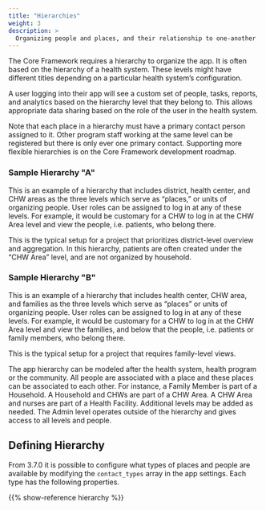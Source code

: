 ```yaml
---
title: "Hierarchies"
weight: 3
description: >
  Organizing people and places, and their relationship to one-another
---
```


The Core Framework requires a hierarchy to organize the app. It is often based on the hierarchy of a health system. These levels might have different titles depending on a particular health system’s configuration. 

A user logging into their app will see a custom set of people, tasks, reports, and analytics based on the hierarchy level that they belong to. This allows appropriate data sharing based on the role of the user in the health system. 

Note that each place in a hierarchy must have a primary contact person assigned to it. Other program staff working at the same level can be registered but there is only ever one primary contact. Supporting more flexible hierarchies is on the Core Framework development roadmap.  

### Sample Hierarchy "A"

This is an example of a hierarchy that includes district, health center, and CHW areas as the three levels which serve as “places,” or units of organizing people. User roles can be assigned to log in at any of these levels. For example, it would be customary for a CHW to log in at the CHW Area level and view the people, i.e. patients, who belong there.

This is the typical setup for a project that prioritizes district-level overview and aggregation. In this hierarchy, patients are often created under the “CHW Area” level, and are not organized by household.

### Sample Hierarchy "B"

This is an example of a hierarchy that includes health center, CHW area, and families as the three levels which serve as “places” or units of organizing people. User roles can be assigned to log in at any of these levels. For example, it would be customary for a CHW to log in at the CHW Area level and view the families, and below that the people, i.e. patients or family members, who belong there.

This is the typical setup for a project that requires family-level views.

<!-- Visual page 23 -->

The app hierarchy can be modeled after the health system, health program or the community.  All people are associated with a place and these places can be associated to each other. For instance, a Family Member is part of a Household. A Household and CHWs are part of a CHW Area. A CHW Area and nurses are part of a Health Facility. Additional levels may be added as needed. The Admin level operates outside of the hierarchy and gives access to all levels and people.

<!-- Visual page 24 -->

## Defining Hierarchy

From 3.7.0 it is possible to configure what types of places and people are available by modifying the `contact_types` array in the app settings. Each type has the following properties.

{{% show-reference hierarchy %}}
 
